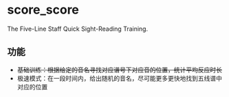 # score_score
The Five-Line Staff Quick Sight-Reading Training.



## 功能

- ~~基础训练：根据给定的音名寻找对应谱号下对应音的位置，统计平均反应时长~~
- 极速模式：在一段时间内，给出随机的音名，尽可能更多更快地找到五线谱中对应的位置

